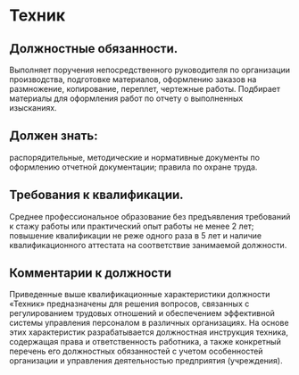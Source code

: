 # Техник

## Должностные обязанности.
Выполняет поручения непосредственного
руководителя по организации производства, подготовке материалов, оформлению
заказов на размножение, копирование, переплет, чертежные работы. Подбирает
материалы для оформления работ по отчету о выполненных изысканиях.

## Должен знать:
распорядительные, методические и нормативные документы по
оформлению отчетной документации; правила по охране труда.

## Требования к квалификации.
Среднее профессиональное образование без
предъявления требований к стажу работы или практический опыт работы не менее 2
лет; повышение квалификации не реже одного раза в 5 лет и наличие
квалификационного аттестата на соответствие занимаемой должности.

## Комментарии к должности

Приведенные выше квалификационные характеристики должности «Техник»
предназначены для решения вопросов, связанных с регулированием трудовых
отношений и обеспечением эффективной системы управления персоналом в различных
организациях. На основе этих характеристик разрабатывается должностная
инструкция техника, содержащая права и ответственность работника, а также
конкретный перечень его должностных обязанностей с учетом особенностей
организации и управления деятельностью предприятия (учреждения).

